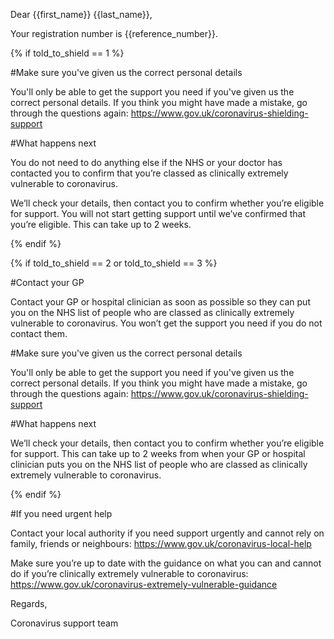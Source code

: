 Dear {{first_name}} {{last_name}},

Your registration number is {{reference_number}}.

{% if told_to_shield == 1 %}

#Make sure you've given us the correct personal details

You'll only be able to get the support you need if you've given us the correct personal details. If you think you might have made a mistake, go through the questions again: https://www.gov.uk/coronavirus-shielding-support

#What happens next

You do not need to do anything else if the NHS or your doctor has contacted you to confirm that you’re classed as clinically extremely vulnerable to coronavirus.

We’ll check your details, then contact you to confirm whether you’re eligible for support. You will not start getting support until we’ve confirmed that you’re eligible. This can take up to 2 weeks.

{% endif %}

{% if told_to_shield == 2 or told_to_shield == 3 %}

#Contact your GP

Contact your GP or hospital clinician as soon as possible so they can put you on the NHS list of people who are classed as clinically extremely vulnerable to coronavirus. You won’t get the support you need if you do not contact them.

#Make sure you've given us the correct personal details

You'll only be able to get the support you need if you've given us the correct personal details. If you think you might have made a mistake, go through the questions again: https://www.gov.uk/coronavirus-shielding-support

#What happens next

We’ll check your details, then contact you to confirm whether you’re eligible for support. This can take up to 2 weeks from when your GP or hospital clinician puts you on the NHS list of people who are classed as clinically extremely vulnerable to coronavirus.

{% endif %}

#If you need urgent help

Contact your local authority if you need support urgently and cannot rely on family, friends or neighbours: https://www.gov.uk/coronavirus-local-help

Make sure you’re up to date with the guidance on what you can and cannot do if you’re clinically extremely vulnerable to coronavirus: https://www.gov.uk/coronavirus-extremely-vulnerable-guidance

Regards,

Coronavirus support team
